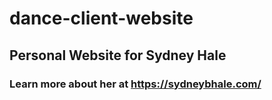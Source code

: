 # dance-client-website

## Personal Website for Sydney Hale

### Learn more about her at https://sydneybhale.com/
